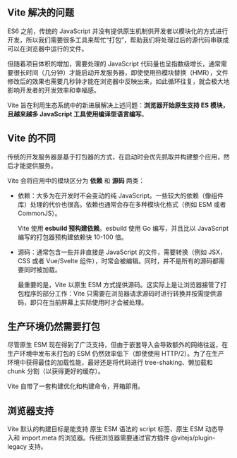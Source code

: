 ## Vite 解决的问题

ES6 之前，传统的 JavaScript 并没有提供原生机制供开发者以模块化的方式进行开发，所以我们需要很多工具来帮忙“打包”，帮助我们将处理过后的源代码串联成可以在浏览器中运行的文件。

但随着项目体积的增加，需要处理的 JavaScript 代码量也呈指数级增长，通常需要很长时间（几分钟）才能启动开发服务器，即使使用热模块替换（HMR），文件修改后的效果也需要几秒钟才能在浏览器中反映出来，如此循环往复，就会极大地影响开发者的开发效率和幸福感。

Vite 旨在利用生态系统中的新进展解决上述问题：**浏览器开始原生支持 ES 模块，且越来越多 JavaScript 工具使用编译型语言编写**。



## Vite 的不同

传统的开发服务器是基于打包器的方式，在启动时会优先抓取并构建整个应用，然后才能提供服务。

Vite 会将应用中的模块区分为 **依赖** 和 **源码** 两类：

- 依赖：大多为在开发时不会变动的纯 JavaScript。一些较大的依赖（像组件库）处理的代价也很高。依赖也通常会存在多种模块化格式（例如 ESM 或者 CommonJS）。

  Vite 使用 **esbuild 预构建依赖**。esbuild 使用 Go 编写，并且比以 JavaScript 编写的打包器预构建依赖快 10-100 倍。

- 源码：通常包含一些并非直接是 JavaScript 的文件，需要转换（例如 JSX，CSS 或者 Vue/Svelte 组件），时常会被编辑。同时，并不是所有的源码都需要同时被加载。

  最重要的是，Vite 以原生 ESM 方式提供源码。这实际上是让浏览器接管了打包程序的部分工作：Vite 只需要在浏览器请求源码时进行转换并按需提供源码，即只在当前屏幕上实际使用时才会被处理。



## 生产环境仍然需要打包

尽管原生 ESM 现在得到了广泛支持，但由于嵌套导入会导致额外的网络往返，在生产环境中发布未打包的 ESM 仍然效率低下（即使使用 HTTP/2）。为了在生产环境中获得最佳的加载性能，最好还是将代码进行 tree-shaking、懒加载和 chunk 分割（以获得更好的缓存）。

Vite 自带了一套构建优化和构建命令，开箱即用。



## 浏览器支持

Vite 默认的构建目标是能支持 原生 ESM 语法的 script 标签、原生 ESM 动态导入和 import.meta 的浏览器。传统浏览器需要通过官方插件 @vitejs/plugin-legacy 支持。


